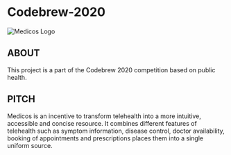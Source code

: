 # Codebrew-2020

<img src="https://i.ibb.co/rsBB9qR/Image-26-09-20-at-9-09-PM.jpg" alt="Medicos Logo"/>

## ABOUT

This project is a part of the Codebrew 2020 competition based on public health.

## PITCH 

Medicos is an incentive to transform telehealth into a more intuitive, accessible and concise resource. It combines different features of telehealth such as symptom information, disease control, doctor availability, booking of appointments and prescriptions places them into a single uniform source.


